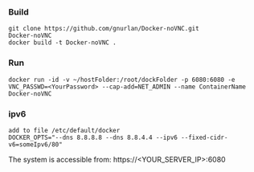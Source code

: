 ### Build
```
git clone https://github.com/gnurlan/Docker-noVNC.git
Docker-noVNC
docker build -t Docker-noVNC .
```  

### Run
```
docker run -id -v ~/hostFolder:/root/dockFolder -p 6080:6080 -e VNC_PASSWD=<YourPassword> --cap-add=NET_ADMIN --name ContainerName Docker-noVNC
```  


### ipv6
```
add to file /etc/default/docker
DOCKER_OPTS="--dns 8.8.8.8 --dns 8.8.4.4 --ipv6 --fixed-cidr-v6=someIpv6/80"
```


The system is accessible from: https://<YOUR_SERVER_IP>:6080
